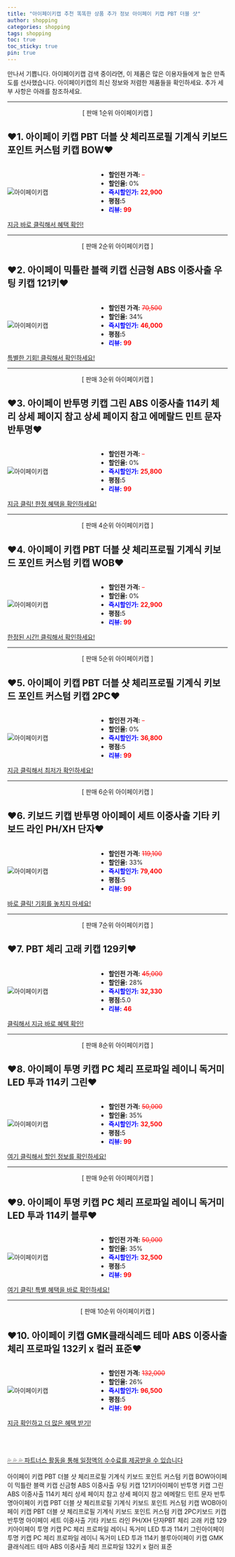 ```yaml
---
title: "아이페이키캡 추천 똑똑한 상품 추가 정보 아이페이 키캡 PBT 더블 샷"
author: shopping
categories: shopping
tags: shopping
toc: true
toc_sticky: true
pin: true
---
```

만나서 기쁩니다. 아이페이키캡 검색 중이라면, 이 제품은 많은 이용자들에게 높은 만족도를 선사했습니다. 아이페이키캡의 최신 정보와 저렴한 제품들을 확인하세요. 추가 세부 사항은 아래를 참조하세요.

---
<p class="toplist" style="margin: 0 auto; display: block; width: fit-content;">[ 판매 1순위 아이페이키캡 ]</p>

<h2><strong>❤️1. 아이페이 키캡 PBT 더블 샷 체리프로필 기계식 키보드 포인트 커스텀 키캡 BOW❤️</strong></h2>

<div style="display: flex; align-items: center;">
    <div style="flex: 0.4;">
        <img src="https://thumbnail10.coupangcdn.com/thumbnails/remote/230x230ex/image/vendor_inventory/4d69/92b3755633f83b0e0a613db9ae958b2f59b27b544667e8bf4166a6f3b434.jpeg" alt="아이페이키캡" style="max-width: 100%;">
    </div>
    <div style="flex: 0.6; margin-left: 10px;">
        <ul>
            <li><strong>할인전 가격:</strong> <del style="color: red;">-</del></li>
            <li><strong>할인율:</strong> 0%</li>
            <li><span style='color:blue'><strong>즉시할인가:</strong></span> <span style='color:red'><strong>22,900</strong></span></li>
            <li><strong>평점:</strong>5</li>
            <li><span style='color:blue'><strong>리뷰:</strong></span> <span style='color:red'><strong>99</strong></span></li>
        </ul>
    </div>
</div>
<div class="center">
    <a href="https://William4Davisa.github.io?lptag=AF9450613&subid=githubio&pageKey=7878667972&traceid=V0-153&itemId=21541859579&vendorItemId=88594747979" class="myButton">
        지금 바로 클릭해서 혜택 확인!
    </a>
</div>


---
<p class="toplist" style="margin: 0 auto; display: block; width: fit-content;">[ 판매 2순위 아이페이키캡 ]</p>

<h2><strong>❤️2. 아이페이 믹틀란 블랙 키캡 신금형 ABS 이중사출 우팅 키캡 121키❤️</strong></h2>

<div style="display: flex; align-items: center;">
    <div style="flex: 0.4;">
        <img src="https://thumbnail9.coupangcdn.com/thumbnails/remote/230x230ex/image/vendor_inventory/a355/4193f746edcb6afa78b5f05aca1500c6571e17f657a8ed5b7aef801f1508.png" alt="아이페이키캡" style="max-width: 100%;">
    </div>
    <div style="flex: 0.6; margin-left: 10px;">
        <ul>
            <li><strong>할인전 가격:</strong> <del style="color: red;">70,500</del></li>
            <li><strong>할인율:</strong> 34%</li>
            <li><span style='color:blue'><strong>즉시할인가:</strong></span> <span style='color:red'><strong>46,000</strong></span></li>
            <li><strong>평점:</strong>5</li>
            <li><span style='color:blue'><strong>리뷰:</strong></span> <span style='color:red'><strong>99</strong></span></li>
        </ul>
    </div>
</div>
<div class="center">
    <a href="https://William4Davisa.github.io?lptag=AF9450613&subid=githubio&pageKey=8228746042&traceid=V0-153&itemId=23675938750&vendorItemId=90701158185" class="myButton">
        특별한 기회! 클릭해서 확인하세요!
    </a>
</div>


---
<p class="toplist" style="margin: 0 auto; display: block; width: fit-content;">[ 판매 3순위 아이페이키캡 ]</p>

<h2><strong>❤️3. 아이페이 반투명 키캡 그린 ABS 이중사출 114키 체리 상세 페이지 참고 상세 페이지 참고 에메랄드 민트 문자 반투명❤️</strong></h2>

<div style="display: flex; align-items: center;">
    <div style="flex: 0.4;">
        <img src="https://thumbnail10.coupangcdn.com/thumbnails/remote/230x230ex/image/vendor_inventory/26f3/e454beccad9d698fd0c44e8dcab4a3075ce61dee6ef58a11fb81928a57b0.jpg" alt="아이페이키캡" style="max-width: 100%;">
    </div>
    <div style="flex: 0.6; margin-left: 10px;">
        <ul>
            <li><strong>할인전 가격:</strong> <del style="color: red;">-</del></li>
            <li><strong>할인율:</strong> 0%</li>
            <li><span style='color:blue'><strong>즉시할인가:</strong></span> <span style='color:red'><strong>25,800</strong></span></li>
            <li><strong>평점:</strong>5</li>
            <li><span style='color:blue'><strong>리뷰:</strong></span> <span style='color:red'><strong>99</strong></span></li>
        </ul>
    </div>
</div>
<div class="center">
    <a href="https://William4Davisa.github.io?lptag=AF9450613&subid=githubio&pageKey=7770157592&traceid=V0-153&itemId=20974717113&vendorItemId=88039620892" class="myButton">
        지금 클릭! 한정 혜택을 확인하세요!
    </a>
</div>


---
<p class="toplist" style="margin: 0 auto; display: block; width: fit-content;">[ 판매 4순위 아이페이키캡 ]</p>

<h2><strong>❤️4. 아이페이 키캡 PBT 더블 샷 체리프로필 기계식 키보드 포인트 커스텀 키캡 WOB❤️</strong></h2>

<div style="display: flex; align-items: center;">
    <div style="flex: 0.4;">
        <img src="https://thumbnail10.coupangcdn.com/thumbnails/remote/230x230ex/image/vendor_inventory/4d69/92b3755633f83b0e0a613db9ae958b2f59b27b544667e8bf4166a6f3b434.jpeg" alt="아이페이키캡" style="max-width: 100%;">
    </div>
    <div style="flex: 0.6; margin-left: 10px;">
        <ul>
            <li><strong>할인전 가격:</strong> <del style="color: red;">-</del></li>
            <li><strong>할인율:</strong> 0%</li>
            <li><span style='color:blue'><strong>즉시할인가:</strong></span> <span style='color:red'><strong>22,900</strong></span></li>
            <li><strong>평점:</strong>5</li>
            <li><span style='color:blue'><strong>리뷰:</strong></span> <span style='color:red'><strong>99</strong></span></li>
        </ul>
    </div>
</div>
<div class="center">
    <a href="https://William4Davisa.github.io?lptag=AF9450613&subid=githubio&pageKey=7878667972&traceid=V0-153&itemId=21541859577&vendorItemId=88594747966" class="myButton">
        한정된 시간! 클릭해서 확인하세요!
    </a>
</div>


---
<p class="toplist" style="margin: 0 auto; display: block; width: fit-content;">[ 판매 5순위 아이페이키캡 ]</p>

<h2><strong>❤️5. 아이페이 키캡 PBT 더블 샷 체리프로필 기계식 키보드 포인트 커스텀 키캡 2PC❤️</strong></h2>

<div style="display: flex; align-items: center;">
    <div style="flex: 0.4;">
        <img src="https://thumbnail10.coupangcdn.com/thumbnails/remote/230x230ex/image/vendor_inventory/4d69/92b3755633f83b0e0a613db9ae958b2f59b27b544667e8bf4166a6f3b434.jpeg" alt="아이페이키캡" style="max-width: 100%;">
    </div>
    <div style="flex: 0.6; margin-left: 10px;">
        <ul>
            <li><strong>할인전 가격:</strong> <del style="color: red;">-</del></li>
            <li><strong>할인율:</strong> 0%</li>
            <li><span style='color:blue'><strong>즉시할인가:</strong></span> <span style='color:red'><strong>36,800</strong></span></li>
            <li><strong>평점:</strong>5</li>
            <li><span style='color:blue'><strong>리뷰:</strong></span> <span style='color:red'><strong>99</strong></span></li>
        </ul>
    </div>
</div>
<div class="center">
    <a href="https://William4Davisa.github.io?lptag=AF9450613&subid=githubio&pageKey=7878667972&traceid=V0-153&itemId=21541859580&vendorItemId=88594747992" class="myButton">
        지금 클릭해서 최저가 확인하세요!
    </a>
</div>


---
<p class="toplist" style="margin: 0 auto; display: block; width: fit-content;">[ 판매 6순위 아이페이키캡 ]</p>

<h2><strong>❤️6. 키보드 키캡 반투명 아이페이 세트 이중사출 기타 키보드 라인 PH/XH 단자❤️</strong></h2>

<div style="display: flex; align-items: center;">
    <div style="flex: 0.4;">
        <img src="https://thumbnail8.coupangcdn.com/thumbnails/remote/230x230ex/image/vendor_inventory/9f7b/aaa34a576b1a9b0ff55250d914f3a7c9770cc043199407fee2f01b88a027.png" alt="아이페이키캡" style="max-width: 100%;">
    </div>
    <div style="flex: 0.6; margin-left: 10px;">
        <ul>
            <li><strong>할인전 가격:</strong> <del style="color: red;">119,100</del></li>
            <li><strong>할인율:</strong> 33%</li>
            <li><span style='color:blue'><strong>즉시할인가:</strong></span> <span style='color:red'><strong>79,400</strong></span></li>
            <li><strong>평점:</strong>5</li>
            <li><span style='color:blue'><strong>리뷰:</strong></span> <span style='color:red'><strong>99</strong></span></li>
        </ul>
    </div>
</div>
<div class="center">
    <a href="https://William4Davisa.github.io?lptag=AF9450613&subid=githubio&pageKey=8129555751&traceid=V0-153&itemId=23084696007&vendorItemId=90388069787" class="myButton">
        바로 클릭! 기회를 놓치지 마세요!
    </a>
</div>


---
<p class="toplist" style="margin: 0 auto; display: block; width: fit-content;">[ 판매 7순위 아이페이키캡 ]</p>

<h2><strong>❤️7. PBT 체리 고래 키캡 129키❤️</strong></h2>

<div style="display: flex; align-items: center;">
    <div style="flex: 0.4;">
        <img src="https://thumbnail6.coupangcdn.com/thumbnails/remote/230x230ex/image/vendor_inventory/43b5/9f8b72e9feb0de592329b756b735e91d163f861b4ee5c1ec43453a6c4bc1.jpg" alt="아이페이키캡" style="max-width: 100%;">
    </div>
    <div style="flex: 0.6; margin-left: 10px;">
        <ul>
            <li><strong>할인전 가격:</strong> <del style="color: red;">45,000</del></li>
            <li><strong>할인율:</strong> 28%</li>
            <li><span style='color:blue'><strong>즉시할인가:</strong></span> <span style='color:red'><strong>32,330</strong></span></li>
            <li><strong>평점:</strong>5.0</li>
            <li><span style='color:blue'><strong>리뷰:</strong></span> <span style='color:red'><strong>46</strong></span></li>
        </ul>
    </div>
</div>
<div class="center">
    <a href="https://William4Davisa.github.io?lptag=AF9450613&subid=githubio&pageKey=6953429644&traceid=V0-153&itemId=16903237504&vendorItemId=84675944679" class="myButton">
        클릭해서 지금 바로 혜택 확인!
    </a>
</div>


---
<p class="toplist" style="margin: 0 auto; display: block; width: fit-content;">[ 판매 8순위 아이페이키캡 ]</p>

<h2><strong>❤️8. 아이페이 투명 키캡 PC 체리 프로파일 레이니 독거미 LED 투과 114키 그린❤️</strong></h2>

<div style="display: flex; align-items: center;">
    <div style="flex: 0.4;">
        <img src="https://thumbnail9.coupangcdn.com/thumbnails/remote/230x230ex/image/vendor_inventory/20db/16fca98a6e6ab683f2f6d02f04dd7035157ff58c3457c38c6294f0f3ce65.png" alt="아이페이키캡" style="max-width: 100%;">
    </div>
    <div style="flex: 0.6; margin-left: 10px;">
        <ul>
            <li><strong>할인전 가격:</strong> <del style="color: red;">50,000</del></li>
            <li><strong>할인율:</strong> 35%</li>
            <li><span style='color:blue'><strong>즉시할인가:</strong></span> <span style='color:red'><strong>32,500</strong></span></li>
            <li><strong>평점:</strong>5</li>
            <li><span style='color:blue'><strong>리뷰:</strong></span> <span style='color:red'><strong>99</strong></span></li>
        </ul>
    </div>
</div>
<div class="center">
    <a href="https://William4Davisa.github.io?lptag=AF9450613&subid=githubio&pageKey=8250592660&traceid=V0-153&itemId=23752362327&vendorItemId=90776849307" class="myButton">
        여기 클릭해서 할인 정보를 확인하세요!
    </a>
</div>


---
<p class="toplist" style="margin: 0 auto; display: block; width: fit-content;">[ 판매 9순위 아이페이키캡 ]</p>

<h2><strong>❤️9. 아이페이 투명 키캡 PC 체리 프로파일 레이니 독거미 LED 투과 114키 블루❤️</strong></h2>

<div style="display: flex; align-items: center;">
    <div style="flex: 0.4;">
        <img src="https://thumbnail7.coupangcdn.com/thumbnails/remote/230x230ex/image/vendor_inventory/51e5/39c367f548b98fcbc97ba29d414f94cda6a170b171022ebb13ee0f4c33b1.png" alt="아이페이키캡" style="max-width: 100%;">
    </div>
    <div style="flex: 0.6; margin-left: 10px;">
        <ul>
            <li><strong>할인전 가격:</strong> <del style="color: red;">50,000</del></li>
            <li><strong>할인율:</strong> 35%</li>
            <li><span style='color:blue'><strong>즉시할인가:</strong></span> <span style='color:red'><strong>32,500</strong></span></li>
            <li><strong>평점:</strong>5</li>
            <li><span style='color:blue'><strong>리뷰:</strong></span> <span style='color:red'><strong>99</strong></span></li>
        </ul>
    </div>
</div>
<div class="center">
    <a href="https://William4Davisa.github.io?lptag=AF9450613&subid=githubio&pageKey=8250592660&traceid=V0-153&itemId=23752362323&vendorItemId=90776849302" class="myButton">
        여기 클릭! 특별 혜택을 바로 확인하세요!
    </a>
</div>


---
<p class="toplist" style="margin: 0 auto; display: block; width: fit-content;">[ 판매 10순위 아이페이키캡 ]</p>

<h2><strong>❤️10. 아이페이 키캡 GMK클래식레드 테마 ABS 이중사출 체리 프로파일 132키 x 컬러 표준❤️</strong></h2>

<div style="display: flex; align-items: center;">
    <div style="flex: 0.4;">
        <img src="https://thumbnail9.coupangcdn.com/thumbnails/remote/230x230ex/image/vendor_inventory/5282/d09988c3ad4ddcaa34a4a47cc6337bb05f8c514844cbc38cb0cebca1c3c8.jpg" alt="아이페이키캡" style="max-width: 100%;">
    </div>
    <div style="flex: 0.6; margin-left: 10px;">
        <ul>
            <li><strong>할인전 가격:</strong> <del style="color: red;">132,000</del></li>
            <li><strong>할인율:</strong> 26%</li>
            <li><span style='color:blue'><strong>즉시할인가:</strong></span> <span style='color:red'><strong>96,500</strong></span></li>
            <li><strong>평점:</strong>5</li>
            <li><span style='color:blue'><strong>리뷰:</strong></span> <span style='color:red'><strong>99</strong></span></li>
        </ul>
    </div>
</div>
<div class="center">
    <a href="https://William4Davisa.github.io?lptag=AF9450613&subid=githubio&pageKey=7693966272&traceid=V0-153&itemId=20582038866&vendorItemId=87657163617" class="myButton">
        지금 확인하고 더 많은 혜택 받기!
    </a>
</div>

<br><br><br>[💦 💦 💦 파트너스 활동을 통해 일정액의 수수료를 제공받을 수 있습니다](https://link.coupang.com/a/bcpT2c)<br><br>아이페이 키캡 PBT 더블 샷 체리프로필 기계식 키보드 포인트 커스텀 키캡 BOW아이페이 믹틀란 블랙 키캡 신금형 ABS 이중사출 우팅 키캡 121키아이페이 반투명 키캡 그린 ABS 이중사출 114키 체리 상세 페이지 참고 상세 페이지 참고 에메랄드 민트 문자 반투명아이페이 키캡 PBT 더블 샷 체리프로필 기계식 키보드 포인트 커스텀 키캡 WOB아이페이 키캡 PBT 더블 샷 체리프로필 기계식 키보드 포인트 커스텀 키캡 2PC키보드 키캡 반투명 아이페이 세트 이중사출 기타 키보드 라인 PH/XH 단자PBT 체리 고래 키캡 129키아이페이 투명 키캡 PC 체리 프로파일 레이니 독거미 LED 투과 114키 그린아이페이 투명 키캡 PC 체리 프로파일 레이니 독거미 LED 투과 114키 블루아이페이 키캡 GMK클래식레드 테마 ABS 이중사출 체리 프로파일 132키 x 컬러 표준
